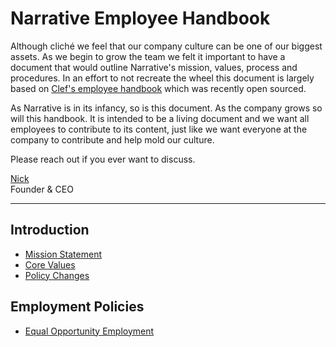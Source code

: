 # Narrative Employee Handbook
Although cliché we feel that our company culture can be one of our biggest assets.  As we begin to grow the team we felt it important to have a document that would outline Narrative's mission, values, process and procedures.  In an effort to not recreate the wheel this document is largely based on [Clef's employee handbook](https://github.com/clef/handbook) which was recently open sourced.

As Narrative is in its infancy, so is this document.  As the company grows so will this handbook.  It is intended to be a living document and we want all employees to contribute to its content, just like we want everyone at the company to contribute and help mold our culture.

Please reach out if you ever want to discuss.

[Nick](mailto:nick@narrative.io)  
Founder & CEO

***

## Introduction
* [Mission Statement](https://github.com/narrative-io/employee-handbook/blob/master/Mission%20Statement.md)
* [Core Values](https://github.com/narrative-io/employee-handbook/blob/master/Core%20Values.md)
* [Policy Changes](https://github.com/narrative-io/employee-handbook/blob/master/Policy%20Changes.md)

## Employment Policies
* [Equal Opportunity Employment](https://github.com/narrative-io/employee-handbook/blob/master/Employment%20Policies/Equal%20Opportunity%20Employment.md)